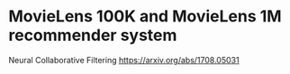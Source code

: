 # MovieLens 100K and MovieLens 1M recommender system

Neural Collaborative Filtering https://arxiv.org/abs/1708.05031
